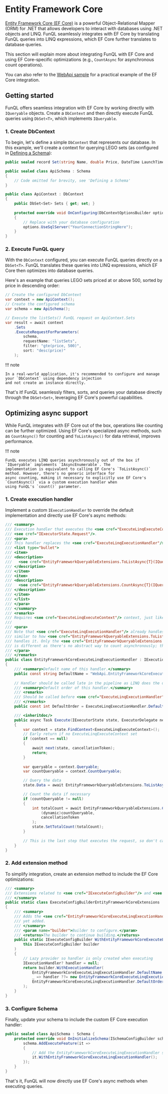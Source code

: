 ﻿# Entity Framework Core

[Entity Framework Core (EF Core)](https://learn.microsoft.com/en-us/ef/core/) is a powerful Object-Relational Mapper 
(ORM) for .NET that allows developers to interact with databases using .NET objects and LINQ. FunQL seamlessly 
integrates with EF Core by translating FunQL queries into LINQ expressions, which EF Core further translates to database 
queries.

This section will explain more about integrating FunQL with EF Core and using EF Core-specific optimizations (e.g., 
`CountAsync` for asynchronous count operations).

You can also refer to the [WebApi sample](https://github.com/funql/funql-dotnet/tree/main/samples/WebApi) for a
practical example of the EF Core integration.

## Getting started

FunQL offers seamless integration with EF Core by working directly with `IQueryable` objects. Create a `DbContext` and 
then directly execute FunQL queries using `DbSet<T>`, which implements `IQueryable`.

### 1. Create DbContext

To begin, let's define a simple `DbContext` that represents our database. In this example, we'll create a context for 
querying LEGO sets (as configured in [Defining a Schema](../defining-a-schema/index.md)):

```csharp
public sealed record Set(string Name, double Price, DateTime LaunchTime);

public sealed class ApiSchema : Schema
{
    // Code omitted for brevity, see 'Defining a Schema'
}

public class ApiContext : DbContext 
{
    public DbSet<Set> Sets { get; set; }    
    
    protected override void OnConfiguring(DbContextOptionsBuilder options)
    {
        // Replace with your database configuration
        options.UseSqlServer("YourConnectionStringHere");
    }
}
```

### 2. Execute FunQL query

With the `DbContext` configured, you can execute FunQL queries directly on a `DbSet<T>`. FunQL translates these queries
into LINQ expressions, which EF Core then optimizes into database queries.

Here's an example that queries LEGO sets priced at or above 500, sorted by price in descending order:

```csharp
// Create the configured DbContext
var context = new ApiContext();
// Create the configured schema
var schema = new ApiSchema();

// Execute the listSets() FunQL request on ApiContext.Sets
var result = await context
    .Sets
    .ExecuteRequestForParameters(
        schema, 
        requestName: "listSets", 
        filter: "gte(price, 500)", 
        sort: "desc(price)"
    );
```

!!! note

    In a real-world application, it's recommended to configure and manage your `DbContext` using dependency injection 
    and not create an instance directly.

That's it! FunQL seamlessly filters, sorts, and queries your database directly through the `DbSet<Set>`, leveraging EF 
Core's powerful capabilities.

## Optimizing async support

While FunQL integrates with EF Core out of the box, operations like counting can be further optimized. Using EF Core's 
specialized async methods, such as `CountAsync()` for counting and `ToListAsync()` for data retrieval, improves
performance.

!!! note
    
    FunQL executes LINQ queries asynchronously out of the box if `IQueryable` implements `IAsyncEnumerable`. The 
    implementation is equivalent to calling EF Core's `ToListAsync()` method. However, there's no generic interface for 
    async counting, making it necessary to explicitly use EF Core's `CountAsync()` via a custom execution handler when 
    using FunQL's `count()` parameter.

### 1. Create execution handler

Implement a custom `IExecutionHandler` to override the default implementation and directly use EF Core's async methods:

```csharp
/// <summary>
/// Execution handler that executes the <see cref="ExecuteLinqExecuteContext.Queryable"/> to get the data for
/// <see cref="IExecutorState.Request"/>.
/// <para>
/// This handler replaces the <see cref="ExecuteLinqExecutionHandler"/> so it can use the async EFCore methods instead:
/// <list type="bullet">
/// <item>
/// <description>
///   <see cref="EntityFrameworkQueryableExtensions.ToListAsync{T}(IQueryable{T},CancellationToken)"/> to get the data
/// </description>
/// </item>
/// <item>
/// <description>
///   <see cref="EntityFrameworkQueryableExtensions.CountAsync{T}(IQueryable{T},CancellationToken)"/> to count the items
/// </description>
/// </item>
/// </list>
/// </para>
/// </summary>
/// <remarks>
/// Requires <see cref="ExecuteLinqExecuteContext"/> context, just like <see cref="ExecuteLinqExecutionHandler"/>.
///
/// <para>
/// Note that <see cref="ExecuteLinqExecutionHandler"/> already handles <see cref="IAsyncEnumerable{T}"/> the same or
/// similar to how <see cref="EntityFrameworkQueryableExtensions.ToListAsync{T}(IQueryable{T},CancellationToken)"/>
/// handles it. Only the <see cref="EntityFrameworkQueryableExtensions.CountAsync{T}(IQueryable{T},CancellationToken)"/>
/// is different as there's no abstract way to count asynchronously; this is a specific implementation in EFCore.
/// </para>
/// </remarks>
public class EntityFrameworkCoreExecuteLinqExecutionHandler : IExecutionHandler
{
    /// <summary>Default name of this handler.</summary>
    public const string DefaultName = "WebApi.EntityFrameworkCoreExecuteLinqExecutionHandler";
    
    // Handler should be called late in the pipeline as LINQ does the data fetching, which is pretty much at the end
    /// <summary>Default order of this handler.</summary>
    /// <remarks>
    /// Should be called before <see cref="ExecuteLinqExecutionHandler"/> so this handler can take over the execution.
    /// </remarks>
    public const int DefaultOrder = ExecuteLinqExecutionHandler.DefaultOrder - 100;

    /// <inheritdoc/>
    public async Task Execute(IExecutorState state, ExecutorDelegate next, CancellationToken cancellationToken)
    {
        var context = state.FindContext<ExecuteLinqExecuteContext>();
        // Early return if no ExecuteLinqExecuteContext set
        if (context == null)
        {
            await next(state, cancellationToken);
            return;
        }
        
        var queryable = context.Queryable;
        var countQueryable = context.CountQueryable;

        // Query the data
        state.Data = await EntityFrameworkQueryableExtensions.ToListAsync((dynamic)queryable, cancellationToken);

        // Count the data if necessary
        if (countQueryable != null)
        {
            int totalCount = await EntityFrameworkQueryableExtensions.CountAsync(
                (dynamic)countQueryable,
                cancellationToken
            );
            state.SetTotalCount(totalCount);
        }
        
        // This is the last step that executes the request, so don't call next
    }
}
```

### 2. Add extension method

To simplify integration, create an extension method to include the EF Core optimizations:

```csharp
/// <summary>
/// Extensions related to <see cref="IExecuteConfigBuilder"/> and <see cref="Microsoft.EntityFrameworkCore"/>.
/// </summary>
public static class ExecuteConfigBuilderEntityFrameworkCoreExtensions
{
    /// <summary>
    /// Adds the <see cref="EntityFrameworkCoreExecuteLinqExecutionHandler"/> to given <paramref name="builder"/> if not
    /// yet added.
    /// </summary>
    /// <param name="builder">Builder to configure.</param>
    /// <returns>The builder to continue building.</returns>
    public static IExecuteConfigBuilder WithEntityFrameworkCoreExecuteLinqExecutionHandler(
        this IExecuteConfigBuilder builder
    )
    {
        // Lazy provider so handler is only created when executing
        IExecutionHandler? handler = null;
        return builder.WithExecutionHandler(
            EntityFrameworkCoreExecuteLinqExecutionHandler.DefaultName,
            _ => handler ??= new EntityFrameworkCoreExecuteLinqExecutionHandler(),
            EntityFrameworkCoreExecuteLinqExecutionHandler.DefaultOrder
        );
    }
}
```

### 3. Configure Schema

Finally, update your schema to include the custom EF Core execution handler:

```csharp
public sealed class ApiSchema : Schema { 
    protected override void OnInitializeSchema(ISchemaConfigBuilder schema) {                 
        schema.AddExecuteFeature(it =>
        {
            // Add the EntityFrameworkCoreExecuteLinqExecutionHandler so specific EF Core methods are used 
            it.WithEntityFrameworkCoreExecuteLinqExecutionHandler();
        });
    }
}
```

That's it, FunQL will now directly use EF Core's async methods when executing queries.